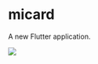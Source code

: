 # micard

A new Flutter application.

<img src="https://raw.githubusercontent.com/boymustafa/mi_card/tree/master/screenshots/screenshot1.png?sanitize=true&raw=true" />
